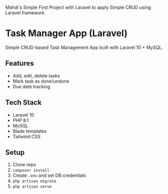 Mahdi's Simple First Project with Laravel to apply Simple CRUD using Laravel framework

# Task Manager App (Laravel)

Simple CRUD-based Task Management App built with Laravel 10 + MySQL.

## Features
- Add, edit, delete tasks
- Mark task as done/undone
- Due date tracking

## Tech Stack
- Laravel 10
- PHP 8.1
- MySQL
- Blade templates
- Tailwind CSS

## Setup
1. Clone repo
2. `composer install`
3. Create `.env` and set DB credentials
4. `php artisan migrate`
5. `php artisan serve`

